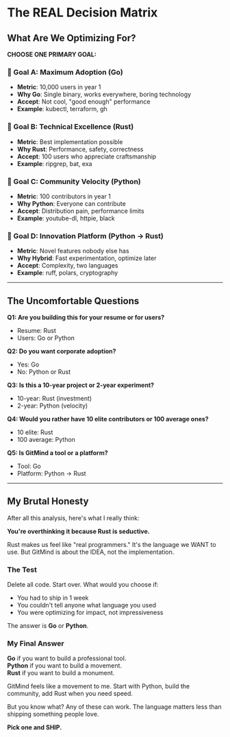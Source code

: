 # The REAL Decision Matrix

## What Are We Optimizing For?

**CHOOSE ONE PRIMARY GOAL:**

### 🎯 Goal A: Maximum Adoption (Go)
- **Metric**: 10,000 users in year 1
- **Why Go**: Single binary, works everywhere, boring technology
- **Accept**: Not cool, "good enough" performance
- **Example**: kubectl, terraform, gh

### 🚀 Goal B: Technical Excellence (Rust) 
- **Metric**: Best implementation possible
- **Why Rust**: Performance, safety, correctness
- **Accept**: 100 users who appreciate craftsmanship
- **Example**: ripgrep, bat, exa

### 🌊 Goal C: Community Velocity (Python)
- **Metric**: 100 contributors in year 1
- **Why Python**: Everyone can contribute
- **Accept**: Distribution pain, performance limits
- **Example**: youtube-dl, httpie, black

### 🧪 Goal D: Innovation Platform (Python → Rust)
- **Metric**: Novel features nobody else has
- **Why Hybrid**: Fast experimentation, optimize later
- **Accept**: Complexity, two languages
- **Example**: ruff, polars, cryptography

---

## The Uncomfortable Questions

**Q1: Are you building this for your resume or for users?**
- Resume: Rust
- Users: Go or Python

**Q2: Do you want corporate adoption?**
- Yes: Go
- No: Python or Rust

**Q3: Is this a 10-year project or 2-year experiment?**
- 10-year: Rust (investment)
- 2-year: Python (velocity)

**Q4: Would you rather have 10 elite contributors or 100 average ones?**
- 10 elite: Rust
- 100 average: Python

**Q5: Is GitMind a tool or a platform?**
- Tool: Go
- Platform: Python → Rust

---

## My Brutal Honesty

After all this analysis, here's what I really think:

**You're overthinking it because Rust is seductive.**

Rust makes us feel like "real programmers." It's the language we WANT to use. But GitMind is about the IDEA, not the implementation.

### The Test

Delete all code. Start over. What would you choose if:
- You had to ship in 1 week
- You couldn't tell anyone what language you used
- You were optimizing for impact, not impressiveness

The answer is **Go** or **Python**.

### My Final Answer

**Go** if you want to build a professional tool.  
**Python** if you want to build a movement.  
**Rust** if you want to build a monument.

GitMind feels like a movement to me. Start with Python, build the community, add Rust when you need speed.

But you know what? Any of these can work. The language matters less than shipping something people love.

**Pick one and SHIP.**